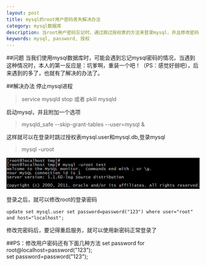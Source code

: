 ```yaml
---
layout: post
title: mysql的root用户密码丢失解决办法
category: mysql数据库
description: 当root用户密码忘记时，通过跳过授权表的方法来登录mysql，并且修改密码
keywords: mysql, password, 授权
---
```


##问题
当我们使用mysql数据库时，可能会遇到忘记mysql密码的情况，当遇到这种情况时，本人的第一反应是：坑爹啊，重装一个吧！（PS：感觉好弱吧），后来遇到的多了，也就有了解决的办法了。

##解决办法
停止mysql进程
>service mysqld stop 或者 pkill mysqld

启动mysql，并且附加一个选项
>mysqld_safe --skip-grant-tables --user=mysql &

这样就可以在登录时跳过授权表mysql.user和mysql.db,登录mysql
>mysql -uroot

![登录mysql][1]

登录之后，就可以修改root的登录密码

    update set mysql.user set password=password("123") where user="root" and host="localhost"; 

修改完密码后，要记得重启服务，就可以使用新密码正常登录了

##PS：修改用户密码还有下面几种方法
    set password for root@localhost=password("123");  
    set password=password("123"); 

[1]: /images/20131128225656062.png "文件大小"
